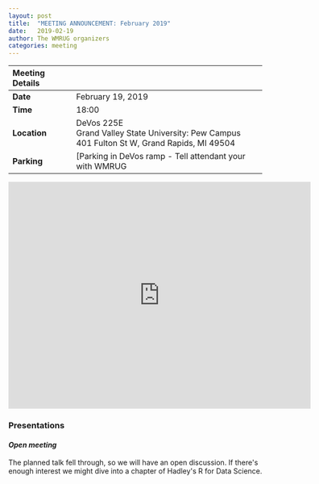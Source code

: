 ```yaml
---
layout: post
title:  "MEETING ANNOUNCEMENT: February 2019"
date:   2019-02-19
author: The WMRUG organizers
categories: meeting
---
```


| Meeting Details          ||
|:-----------|:-------------|
|**Date**    |February 19, 2019 |
|**Time**    |18:00         |
|**Location**|DeVos 225E<br>Grand Valley State University: Pew Campus<br>401 Fulton St W, Grand Rapids, MI 49504|
|**Parking**|[Parking in DeVos ramp - Tell attendant your with WMRUG|

<iframe src="https://www.google.com/maps/embed?pb=!1m18!1m12!1m3!1d2919.6694818617298!2d-85.68195459790934!3d42.96416909777801!2m3!1f0!2f0!3f0!3m2!1i1024!2i768!4f13.1!3m3!1m2!1s0x0%3A0x0!2zNDLCsDU3JzUwLjMiTiA4NcKwNDAnNDcuOSJX!5e0!3m2!1sen!2sus!4v1521903747307" width="600" height="450" frameborder="0" style="border:0" allowfullscreen></iframe>

### Presentations

#### *Open meeting*

The planned talk fell through, so we will have an open discussion. If there's enough interest we might dive into a chapter of Hadley's R for Data Science.
